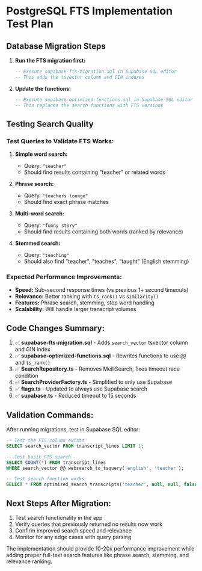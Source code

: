 # PostgreSQL FTS Implementation Test Plan

## Database Migration Steps

1. **Run the FTS migration first:**

   ```sql
   -- Execute supabase-fts-migration.sql in Supabase SQL editor
   -- This adds the tsvector column and GIN indexes
   ```

2. **Update the functions:**
   ```sql
   -- Execute supabase-optimized-functions.sql in Supabase SQL editor
   -- This replaces the search functions with FTS versions
   ```

## Testing Search Quality

### Test Queries to Validate FTS Works:

1. **Simple word search:**
   - Query: `"teacher"`
   - Should find results containing "teacher" or related words

2. **Phrase search:**
   - Query: `"teachers lounge"`
   - Should find exact phrase matches

3. **Multi-word search:**
   - Query: `"funny story"`
   - Should find results containing both words (ranked by relevance)

4. **Stemmed search:**
   - Query: `"teaching"`
   - Should also find "teacher", "teaches", "taught" (English stemming)

### Expected Performance Improvements:

- **Speed:** Sub-second response times (vs previous 1+ second timeouts)
- **Relevance:** Better ranking with `ts_rank()` vs `similarity()`
- **Features:** Phrase search, stemming, stop word handling
- **Scalability:** Will handle larger transcript volumes

## Code Changes Summary:

1. ✅ **supabase-fts-migration.sql** - Adds `search_vector` tsvector column and GIN index
2. ✅ **supabase-optimized-functions.sql** - Rewrites functions to use `@@` and `ts_rank()`
3. ✅ **SearchRepository.ts** - Removes MeiliSearch, fixes timeout race condition
4. ✅ **SearchProviderFactory.ts** - Simplified to only use Supabase
5. ✅ **flags.ts** - Updated to always use Supabase search
6. ✅ **supabase.ts** - Reduced timeout to 15 seconds

## Validation Commands:

After running migrations, test in Supabase SQL editor:

```sql
-- Test the FTS column exists
SELECT search_vector FROM transcript_lines LIMIT 1;

-- Test basic FTS search
SELECT COUNT(*) FROM transcript_lines
WHERE search_vector @@ websearch_to_tsquery('english', 'teacher');

-- Test search function works
SELECT * FROM optimized_search_transcripts('teacher', null, null, false, 5, 0);
```

## Next Steps After Migration:

1. Test search functionality in the app
2. Verify queries that previously returned no results now work
3. Confirm improved search speed and relevance
4. Monitor for any edge cases with query parsing

The implementation should provide 10-20x performance improvement while adding proper full-text search features like phrase search, stemming, and relevance ranking.
